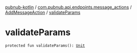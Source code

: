 [pubnub-kotlin](../../index.md) / [com.pubnub.api.endpoints.message_actions](../index.md) / [AddMessageAction](index.md) / [validateParams](./validate-params.md)

# validateParams

`protected fun validateParams(): `[`Unit`](https://kotlinlang.org/api/latest/jvm/stdlib/kotlin/-unit/index.html)